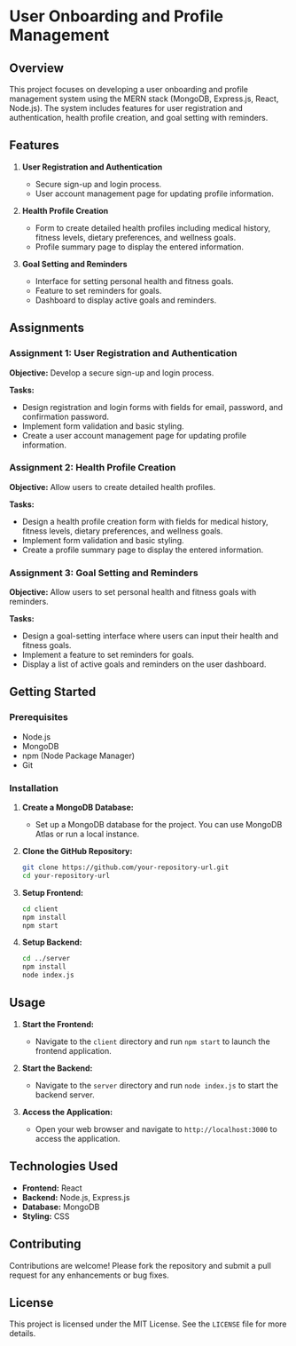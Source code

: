 # User Onboarding and Profile Management

## Overview

This project focuses on developing a user onboarding and profile management system using the MERN stack (MongoDB, Express.js, React, Node.js). The system includes features for user registration and authentication, health profile creation, and goal setting with reminders.

## Features

1. **User Registration and Authentication**
    - Secure sign-up and login process.
    - User account management page for updating profile information.

2. **Health Profile Creation**
    - Form to create detailed health profiles including medical history, fitness levels, dietary preferences, and wellness goals.
    - Profile summary page to display the entered information.

3. **Goal Setting and Reminders**
    - Interface for setting personal health and fitness goals.
    - Feature to set reminders for goals.
    - Dashboard to display active goals and reminders.

## Assignments

### Assignment 1: User Registration and Authentication

**Objective:** Develop a secure sign-up and login process.

**Tasks:**
- Design registration and login forms with fields for email, password, and confirmation password.
- Implement form validation and basic styling.
- Create a user account management page for updating profile information.

### Assignment 2: Health Profile Creation

**Objective:** Allow users to create detailed health profiles.

**Tasks:**
- Design a health profile creation form with fields for medical history, fitness levels, dietary preferences, and wellness goals.
- Implement form validation and basic styling.
- Create a profile summary page to display the entered information.

### Assignment 3: Goal Setting and Reminders

**Objective:** Allow users to set personal health and fitness goals with reminders.

**Tasks:**
- Design a goal-setting interface where users can input their health and fitness goals.
- Implement a feature to set reminders for goals.
- Display a list of active goals and reminders on the user dashboard.

## Getting Started

### Prerequisites

- Node.js
- MongoDB
- npm (Node Package Manager)
- Git

### Installation

1. **Create a MongoDB Database:**
    - Set up a MongoDB database for the project. You can use MongoDB Atlas or run a local instance.

2. **Clone the GitHub Repository:**
    ```sh
    git clone https://github.com/your-repository-url.git
    cd your-repository-url
    ```

3. **Setup Frontend:**
    ```sh
    cd client
    npm install
    npm start
    ```

4. **Setup Backend:**
    ```sh
    cd ../server
    npm install
    node index.js
    ```


## Usage

1. **Start the Frontend:**
    - Navigate to the `client` directory and run `npm start` to launch the frontend application.

2. **Start the Backend:**
    - Navigate to the `server` directory and run `node index.js` to start the backend server.

3. **Access the Application:**
    - Open your web browser and navigate to `http://localhost:3000` to access the application.

## Technologies Used

- **Frontend:** React
- **Backend:** Node.js, Express.js
- **Database:** MongoDB
- **Styling:** CSS

## Contributing

Contributions are welcome! Please fork the repository and submit a pull request for any enhancements or bug fixes.

## License

This project is licensed under the MIT License. See the `LICENSE` file for more details.


